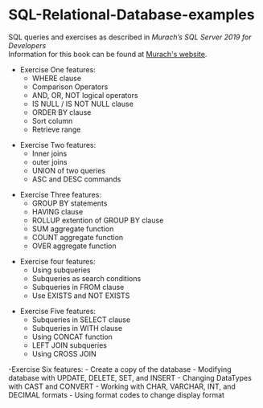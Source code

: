 # SQL-Relational-Database-examples
SQL queries and exercises as described in *Murach’s SQL Server 2019 for Developers*  
Information for this book can be found at [Murach's website](https://www.murach.com/shop/murach-s-sql-server-2019-for-developers-detail).

- Exercise One features:
  - WHERE clause
  - Comparison Operators
  - AND, OR, NOT logical operators
  - IS NULL / IS NOT NULL clause
  - ORDER BY clause
  - Sort column
  - Retrieve range
 <!-- -->
- Exercise Two features:
  - Inner joins
  - outer joins
  - UNION of two queries
  - ASC and DESC commands
<!-- -->
- Exercise Three features:
  - GROUP BY statements
  - HAVING clause
  - ROLLUP extention of GROUP BY clause
  - SUM aggregate function
  - COUNT aggregate function
  - OVER aggregate function
<!-- -->
- Exercise four features:
  - Using subqueries
  - Subqueries as search conditions
  - Subqueries in FROM clause
  - Use EXISTS and NOT EXISTS
<!-- -->
- Exercise Five features:
  - Subqueries in SELECT clause
  - Subqueries in WITH clause
  - Using CONCAT function
  - LEFT JOIN subqueries
  - Using CROSS JOIN
<!-- -->
-Exercise Six features:
	- Create a copy of the database
	- Modifying database with UPDATE, DELETE, SET, and INSERT
	- Changing DataTypes with CAST and CONVERT
	- Working with CHAR, VARCHAR, INT, and DECIMAL formats
	- Using format codes to change display format
<!-- -->
